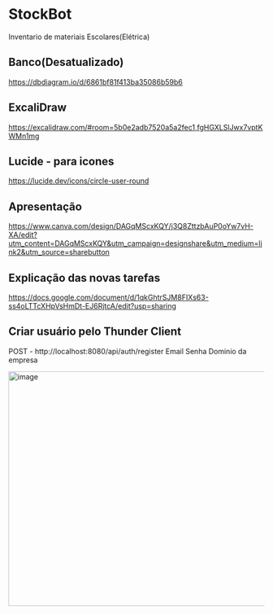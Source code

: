 # StockBot
 Inventario de materiais Escolares(Elétrica)

## Banco(Desatualizado)
https://dbdiagram.io/d/6861bf81f413ba35086b59b6

## ExcaliDraw

https://excalidraw.com/#room=5b0e2adb7520a5a2fec1,fgHGXLSlJwx7vptKWMn1mg


## Lucide - para icones

https://lucide.dev/icons/circle-user-round

## Apresentação

https://www.canva.com/design/DAGqMScxKQY/j3Q8ZttzbAuP0oYw7vH-XA/edit?utm_content=DAGqMScxKQY&utm_campaign=designshare&utm_medium=link2&utm_source=sharebutton

## Explicação das novas tarefas

https://docs.google.com/document/d/1qkGhtrSJM8FIXs63-ss4oLTTcXHpVsHmDt-EJ6RjtcA/edit?usp=sharing

## Criar usuário pelo Thunder Client

POST - http://localhost:8080/api/auth/register
Email
Senha
Dominio da empresa

<img width="774" height="461" alt="image" src="https://github.com/user-attachments/assets/29201a31-febc-43a7-abee-6bb7a70ca64e" />

